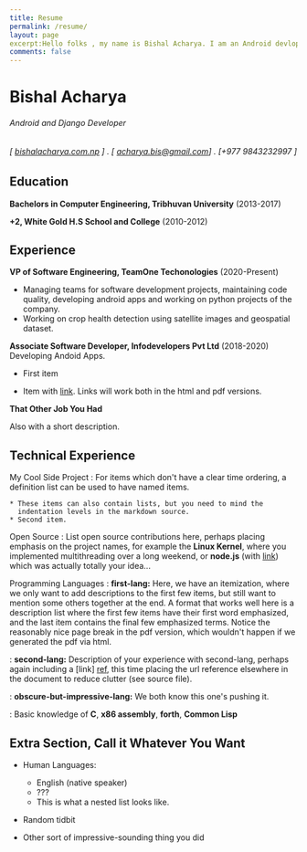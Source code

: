 ```yaml
---
title: Resume
permalink: /resume/
layout: page
excerpt:Hello folks , my name is Bishal Acharya. I am an Android devloper. I like Python and Django. This blog is about my experiences learning new things.
comments: false
---
```

Bishal Acharya
============
###### Android and Django Developer
 
###### [ [bishalacharya.com.np](http://bishalacharya.com.np) ] . [ acharya.bis@gmail.com] . [+977 9843232997 ]

     

Education
---------

 **Bachelors in Computer Engineering, Tribhuvan University** (2013-2017)
 

**+2, White Gold H.S School and College** (2010-2012)

    

Experience
----------

**VP of Software Engineering, TeamOne Techonologies** (2020-Present) 
* Managing teams for software development projects, maintaining code quality, developing android apps and working on python projects of the company.
* Working on crop health detection using satellite images and geospatial dataset. 

**Associate Software Developer, Infodevelopers Pvt Ltd** (2018-2020)
Developing Andoid Apps.

* First item

* Item with [link](http://www.example.com). Links will work both in
  the html and pdf versions.

**That Other Job You Had**

Also with a short description.

Technical Experience
--------------------

My Cool Side Project
: For items which don't have a clear time ordering, a definition
    list can be used to have named items.

    * These items can also contain lists, but you need to mind the
      indentation levels in the markdown source.
    * Second item.

Open Source
:   List open source contributions here, perhaps placing emphasis on
    the project names, for example the **Linux Kernel**, where you
    implemented multithreading over a long weekend, or **node.js**
    (with [link](http://nodejs.org)) which was actually totally
    your idea...

Programming Languages
:   **first-lang:** Here, we have an itemization, where we only want
    to add descriptions to the first few items, but still want to
    mention some others together at the end. A format that works well
    here is a description list where the first few items have their
    first word emphasized, and the last item contains the final few
    emphasized terms. Notice the reasonably nice page break in the pdf
    version, which wouldn't happen if we generated the pdf via html.

:   **second-lang:** Description of your experience with second-lang,
    perhaps again including a [link] [ref], this time placing the url
    reference elsewhere in the document to reduce clutter (see source
    file).

:   **obscure-but-impressive-lang:** We both know this one's pushing
    it.

:   Basic knowledge of **C**, **x86 assembly**, **forth**, **Common Lisp**

[ref]: https://github.com/githubuser/superlongprojectname

Extra Section, Call it Whatever You Want
----------------------------------------

* Human Languages:

     * English (native speaker)
     * ???
     * This is what a nested list looks like.

* Random tidbit

* Other sort of impressive-sounding thing you did
